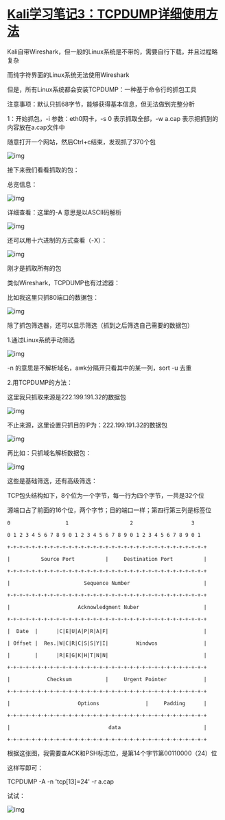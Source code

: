 # [Kali学习笔记3：TCPDUMP详细使用方法](https://www.cnblogs.com/xuyiqing/p/9019115.html)

Kali自带Wireshark，但一般的Linux系统是不带的，需要自行下载，并且过程略复杂

而纯字符界面的Linux系统无法使用Wireshark

但是，所有Linux系统都会安装TCPDUMP：一种基于命令行的抓包工具

 

注意事项：默认只抓68字节，能够获得基本信息，但无法做到完整分析

 

1：开始抓包，-i 参数：eth0网卡，-s 0 表示抓取全部，-w a.cap 表示把抓到的内容放在a.cap文件中

随意打开一个网站，然后Ctrl+c结束，发现抓了370个包

![img](../../../#ImageAssets/1312707-20180510130112984-422612512.png)

 

接下来我们看看抓取的包：

总览信息：

![img](../../../#ImageAssets/1312707-20180510130411881-368049290.png)

 

 

详细查看：这里的-A 意思是以ASCII码解析

![img](../../../#ImageAssets/1312707-20180510130735745-817893988.png)

 

还可以用十六进制的方式查看（-X）：

![img](../../../#ImageAssets/1312707-20180510130937979-1537716311.png)

 

 

刚才是抓取所有的包

类似Wireshark，TCPDUMP也有过滤器：

 

比如我这里只抓80端口的数据包：

![img](../../../#ImageAssets/1312707-20180510131622777-438276016.png)

 

 

除了抓包筛选器，还可以显示筛选（抓到之后筛选自己需要的数据包）

 

1.通过Linux系统手动筛选

![img](../../../#ImageAssets/1312707-20180510132714780-2103364440.png)

 

 

-n 的意思是不解析域名，awk分隔开只看其中的某一列，sort -u 去重

 

2.用TCPDUMP的方法：

 

这里我只抓取来源是222.199.191.32的数据包

 

![img](../../../#ImageAssets/1312707-20180510133104150-2129745471.png)

 

不止来源，这里设置只抓目的IP为：222.199.191.32的数据包

 

![img](../../../#ImageAssets/1312707-20180510133522671-964775640.png)

 

再比如：只抓域名解析数据包：

 

![img](../../../#ImageAssets/1312707-20180510133830867-1274906662.png)

 

这些是基础筛选，还有高级筛选：

 

TCP包头结构如下，8个位为一个字节，每一行为四个字节，一共是32个位

源端口占了前面的16个位，两个字节；目的端口一样；第四行第三列是标签位

```
0                  1                    2                   3

0 1 2 3 4 5 6 7 8 9 0 1 2 3 4 5 6 7 8 9 0 1 2 3 4 5 6 7 8 9 0 1

+-+-+-+-+-+-+-+-+-+-+-+-+-+-+-+-+-+-+-+-+-+-+-+-+-+-+-+-+-+-+-+-+

|          Source Port          |     Destination Port          |

+-+-+-+-+-+-+-+-+-+-+-+-+-+-+-+-+-+-+-+-+-+-+-+-+-+-+-+-+-+-+-+-+

|                        Sequence Number                        |

+-+-+-+-+-+-+-+-+-+-+-+-+-+-+-+-+-+-+-+-+-+-+-+-+-+-+-+-+-+-+-+-+

|                      Acknowledgment Nuber                     |

+-+-+-+-+-+-+-+-+-+-+-+-+-+-+-+-+-+-+-+-+-+-+-+-+-+-+-+-+-+-+-+-+

|  Date  |      |C|E|U|A|P|R|A|F|                               |

| Offset |  Res.|W|C|R|C|S|S|Y|I|         Windwos               |

|        |      |R|E|G|K|H|T|N|N|                               |

+-+-+-+-+-+-+-+-+-+-+-+-+-+-+-+-+-+-+-+-+-+-+-+-+-+-+-+-+-+-+-+-+

|            Checksum           |     Urgent Pointer            |

+-+-+-+-+-+-+-+-+-+-+-+-+-+-+-+-+-+-+-+-+-+-+-+-+-+-+-+-+-+-+-+-+

|                      Options               |     Padding      |

+-+-+-+-+-+-+-+-+-+-+-+-+-+-+-+-+-+-+-+-+-+-+-+-+-+-+-+-+-+-+-+-+

|                                data                           |

+-+-+-+-+-+-+-+-+-+-+-+-+-+-+-+-+-+-+-+-+-+-+-+-+-+-+-+-+-+-+-+-+
```

 

根据这张图，我需要查ACK和PSH标志位，是第14个字节第00110000（24）位

这样写即可：

TCPDUMP -A -n 'tcp[13]=24' -r a.cap

试试：

![img](../../../#ImageAssets/1312707-20180510155331136-621900630.png)